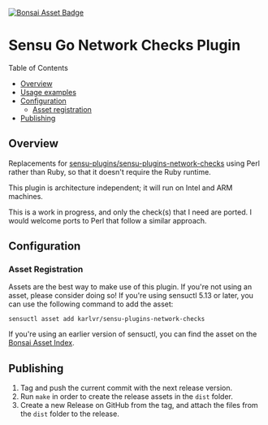 
[![Bonsai Asset Badge](https://img.shields.io/badge/Bonsai-Download%20Me-brightgreen.svg?colorB=89C967&logo=sensu)](https://bonsai.sensu.io/assets/karlvr/sensu-plugins-network-checks)

# Sensu Go Network Checks Plugin

Table of Contents

- [Overview](#overview)
- [Usage examples](#usage-examples)
- [Configuration](#configuration)
  - [Asset registration](#asset-registration)
- [Publishing](#publishing)

## Overview

Replacements for [sensu-plugins/sensu-plugins-network-checks](https://github.com/sensu-plugins/sensu-plugins-network-checks) using Perl rather than Ruby, so that it doesn't require the Ruby runtime.

This plugin is architecture independent; it will run on Intel and ARM machines.

This is a work in progress, and only the check(s) that I need are ported. I would welcome ports to Perl that follow a similar approach.

## Configuration

### Asset Registration

Assets are the best way to make use of this plugin. If you're not using an asset, please consider doing so! If you're using sensuctl 5.13 or later, you can use the following command to add the asset: 

`sensuctl asset add karlvr/sensu-plugins-network-checks`

If you're using an earlier version of sensuctl, you can find the asset on the [Bonsai Asset Index](https://bonsai.sensu.io/assets/karlvr/sensu-plugins-network-checks).

## Publishing

1. Tag and push the current commit with the next release version.
2. Run `make` in order to create the release assets in the `dist` folder.
3. Create a new Release on GitHub from the tag, and attach the files from the `dist` folder to the release.

